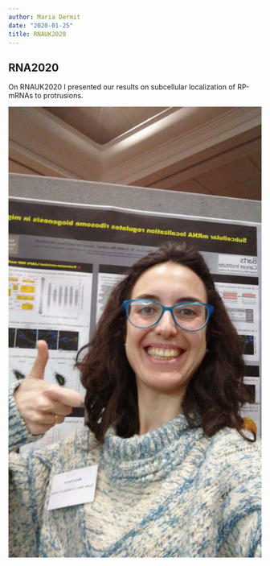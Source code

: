 ```yaml
---
author: Maria Dermit
date: "2020-01-25"
title: RNAUK2020
---
```


## RNA2020

On RNAUK2020 I presented our results on subcellular localization of RP-mRNAs to protrusions.

![image](https://raw.githubusercontent.com/demar01/blog/master/static/img/RNAUK2020.jpg)
